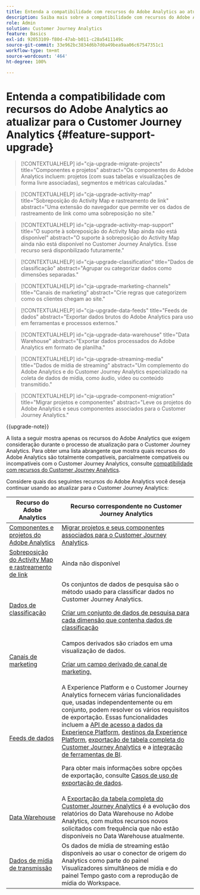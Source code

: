 ```yaml
---
title: Entenda a compatibilidade com recursos do Adobe Analytics ao atualizar para o Customer Journey Analytics
description: Saiba mais sobre a compatibilidade com recursos do Adobe Analytics ao atualizar para o Customer Journey Analytics
role: Admin
solution: Customer Journey Analytics
feature: Basics
exl-id: 92053109-f80d-47ab-b011-c28a5411149c
source-git-commit: 33e962bc3834d6b7d0a49bea9aa06c67547351c1
workflow-type: tm+mt
source-wordcount: '464'
ht-degree: 100%

---
```


# Entenda a compatibilidade com recursos do Adobe Analytics ao atualizar para o Customer Journey Analytics {#feature-support-upgrade}

<!-- markdownlint-disable MD034 -->

>[!CONTEXTUALHELP]
>id="cja-upgrade-migrate-projects"
>title="Componentes e projetos"
>abstract="Os componentes do Adobe Analytics incluem: projetos (com suas tabelas e visualizações de forma livre associadas), segmentos e métricas calculadas."

<!-- markdownlint-enable MD034 -->

<!-- markdownlint-disable MD034 -->

>[!CONTEXTUALHELP]
>id="cja-upgrade-activity-map"
>title="Sobreposição do Activity Map e rastreamento de link"
>abstract="Uma extensão do navegador que permite ver os dados de rastreamento de link como uma sobreposição no site."

<!-- markdownlint-enable MD034 -->

<!-- markdownlint-disable MD034 -->

>[!CONTEXTUALHELP]
>id="cja-upgrade-activity-map-support"
>title="O suporte à sobreposição do Activity Map ainda não está disponível"
>abstract="O suporte à sobreposição do Activity Map ainda não está disponível no Customer Journey Analytics. Esse recurso será disponbilizado futuramente."

<!-- markdownlint-enable MD034 -->

<!-- markdownlint-disable MD034 -->

>[!CONTEXTUALHELP]
>id="cja-upgrade-classification"
>title="Dados de classificação"
>abstract="Agrupar ou categorizar dados como dimensões separadas."

<!-- markdownlint-enable MD034 -->

<!-- markdownlint-disable MD034 -->

>[!CONTEXTUALHELP]
>id="cja-upgrade-marketing-channels"
>title="Canais de marketing"
>abstract="Crie regras que categorizem como os clientes chegam ao site."

<!-- markdownlint-enable MD034 -->

<!-- markdownlint-disable MD034 -->

>[!CONTEXTUALHELP]
>id="cja-upgrade-data-feeds"
>title="Feeds de dados"
>abstract="Exportar dados brutos do Adobe Analytics para uso em ferramentas e processos externos."

<!-- markdownlint-enable MD034 -->

<!-- markdownlint-disable MD034 -->

>[!CONTEXTUALHELP]
>id="cja-upgrade-data-warehouse"
>title="Data Warehouse"
>abstract="Exportar dados processados do Adobe Analytics em formato de planilha."

<!-- markdownlint-enable MD034 -->

<!-- markdownlint-disable MD034 -->

>[!CONTEXTUALHELP]
>id="cja-upgrade-streaming-media"
>title="Dados de mídia de streaming"
>abstract="Um complemento do Adobe Analytics e do Customer Journey Analytics especializado na coleta de dados de mídia, como áudio, vídeo ou conteúdo transmitido."

<!-- markdownlint-enable MD034 -->

<!-- markdownlint-disable MD034 -->

>[!CONTEXTUALHELP]
>id="cja-upgrade-component-migration"
>title="Migrar projetos e componentes"
>abstract="Leve os projetos do Adobe Analytics e seus componentes associados para o Customer Journey Analytics."

<!-- markdownlint-enable MD034 -->

{{upgrade-note}}

A lista a seguir mostra apenas os recursos do Adobe Analytics que exigem consideração durante o processo de atualização para o Customer Journey Analytics. Para obter uma lista abrangente que mostra quais recursos do Adobe Analytics são totalmente compatíveis, parcialmente compatíveis ou incompatíveis com o Customer Journey Analytics, consulte [compatibilidade com recursos do Customer Journey Analytics](/help/getting-started/aa-vs-cja/cja-aa.md).

Considere quais dos seguintes recursos do Adobe Analytics você deseja continuar usando ao atualizar para o Customer Journey Analytics:

| Recurso do Adobe Analytics | Recurso correspondente no Customer Journey Analytics |
|---------|----------|
| [Componentes e projetos do Adobe Analytics](https://experienceleague.adobe.com/pt-br/docs/analytics/analyze/analysis-workspace/build-workspace-project/freeform-overview) | [Migrar projetos e seus componentes associados para o Customer Journey Analytics](https://experienceleague.adobe.com/pt-br/docs/analytics/admin/admin-tools/component-migration/prepare-component-migration). |
| [Sobreposição do Activity Map e rastreamento de link](https://experienceleague.adobe.com/pt-br/docs/analytics/analyze/activity-map/overview) | Ainda não disponível |
| [Dados de classificação](https://experienceleague.adobe.com/pt-br/docs/analytics/components/classifications/c-classifications) | Os conjuntos de dados de pesquisa são o método usado para classificar dados no Customer Journey Analytics.<p>[Criar um conjunto de dados de pesquisa para cada dimensão que contenha dados de classificação](/help/getting-started/cja-upgrade/cja-upgrade-dataset-lookup.md)</p> |
| [Canais de marketing](https://experienceleague.adobe.com/pt-br/docs/analytics/components/marketing-channels/c-getting-started-mchannel) | Campos derivados são criados em uma visualização de dados. <p>[Criar um campo derivado de canal de marketing.](/help/getting-started/cja-upgrade/cja-upgrade-marketing-channel.md)</p> |
| [Feeds de dados](https://experienceleague.adobe.com/pt-br/docs/analytics/export/analytics-data-feed/data-feed-overview) | A Experience Platform e o Customer Journey Analytics fornecem várias funcionalidades que, usadas independentemente ou em conjunto, podem resolver os vários requisitos de exportação. Essas funcionalidades incluem a [API de acesso a dados da Experience Platform](https://experienceleague.adobe.com/docs/experience-platform/data-access/api.html?lang=pt-BR), [destinos da Experience Platform](https://experienceleague.adobe.com/docs/experience-platform/destinations/ui/activate/export-datasets.html?lang=pt-BR), [exportação de tabela completa do Customer Journey Analytics](/help/analysis-workspace/export/export-cloud.md) e a [integração de ferramentas de BI](/help/data-views/bi-extension.md).<p>Para obter mais informações sobre opções de exportação, consulte [Casos de uso de exportação de dados](/help/use-cases/data-export/overview.md).</p> |
| [Data Warehouse](https://experienceleague.adobe.com/pt-br/docs/analytics/export/data-warehouse/data-warehouse) | A [Exportação da tabela completa do Customer Journey Analytics](/help/analysis-workspace/export/export-cloud.md) é a evolução dos relatórios do Data Warehouse no Adobe Analytics, com muitos recursos novos solicitados com frequência que não estão disponíveis no Data Warehouse atualmente. |
| [Dados de mídia de transmissão](https://experienceleague.adobe.com/pt-br/docs/media-analytics/using/media-overview) | Os dados de mídia de streaming estão disponíveis ao usar o conector de origem do Analytics como parte do painel Visualizadores simultâneos de mídia e do painel Tempo gasto com a reprodução de mídia do Workspace. |
